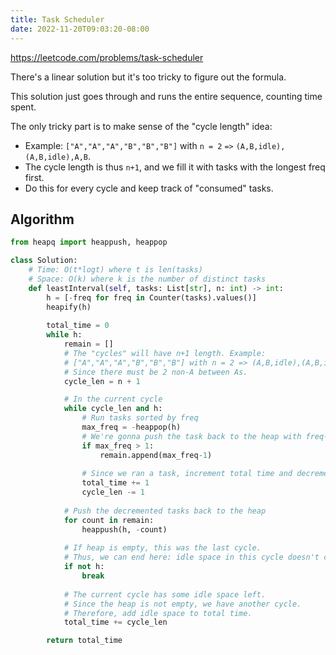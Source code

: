 ```yaml
---
title: Task Scheduler
date: 2022-11-20T09:03:20-08:00
---
```


https://leetcode.com/problems/task-scheduler

There's a linear solution but it's too tricky to figure out the formula.

This solution just goes through and runs the entire sequence, counting time spent.

The only tricky part is to make sense of the "cycle length" idea:
- Example: `["A","A","A","B","B","B"]` with `n = 2` `=>` `(A,B,idle),(A,B,idle),A,B`.
- The cycle length is thus `n+1`, and we fill it with tasks with the longest freq first.
- Do this for every cycle and keep track of "consumed" tasks.


## Algorithm

```python
from heapq import heappush, heappop

class Solution:
    # Time: O(t*logt) where t is len(tasks)
    # Space: O(k) where k is the number of distinct tasks
    def leastInterval(self, tasks: List[str], n: int) -> int:
        h = [-freq for freq in Counter(tasks).values()]
        heapify(h)
        
        total_time = 0
        while h:
            remain = []
            # The "cycles" will have n+1 length. Example:
            # ["A","A","A","B","B","B"] with n = 2 => (A,B,idle),(A,B,idle),A,B
            # Since there must be 2 non-A between As.
            cycle_len = n + 1

            # In the current cycle
            while cycle_len and h:
                # Run tasks sorted by freq
                max_freq = -heappop(h)
                # We're gonna push the task back to the heap with freq-1
                if max_freq > 1:
                    remain.append(max_freq-1)
                
                # Since we ran a task, increment total time and decrement cycle length
                total_time += 1
                cycle_len -= 1
            
            # Push the decremented tasks back to the heap
            for count in remain:
                heappush(h, -count)
            
            # If heap is empty, this was the last cycle.
            # Thus, we can end here: idle space in this cycle doesn't count.
            if not h:
                break
            
            # The current cycle has some idle space left.
            # Since the heap is not empty, we have another cycle.
            # Therefore, add idle space to total time.
            total_time += cycle_len

        return total_time
```


